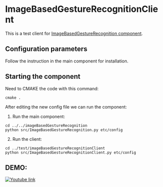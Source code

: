 # ImageBasedGestureRecognitionClient
This is a test client for [ImageBasedGestureRecognition component](https://github.com/robocomp/robocomp-robolab/tree/master/components/detection/imageBasedGestureRecognition).


## Configuration parameters
Follow the instruction in the main component for installation.

## Starting the component

Need to CMAKE the code with this command:

```
cmake .
```

After editing the new config file we can run the component:

1) Run the main component:
```
cd ../../imageBasedGestureRecognition
python src/ImageBasedGestureRecognition.py etc/config
```

2) Run the client:
```
cd ../test/imageBasedGestureRecognitionClient
python src/ImageBasedGestureRecognitionClient.py etc/config
```


## DEMO:

[![Youtube link](https://robocomp.github.io/web/gsoc/2021/posts/trung_ngo_tan/images/imagebasedRecognitionYoutube.png)](https://www.youtube.com/watch?v=aAywMZqqlVw)

